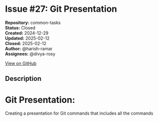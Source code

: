 # Issue #27: Git Presentation

**Repository:** common-tasks  
**Status:** Closed  
**Created:** 2024-12-29  
**Updated:** 2025-02-12  
**Closed:** 2025-02-12  
**Author:** @harish-ramar  
**Assignees:** @divya-rosy  

[View on GitHub](https://github.com/Simtestlab/common-tasks/issues/27)

## Description

# Git Presentation:

Creating a presentation for Git commands that includes all the commands